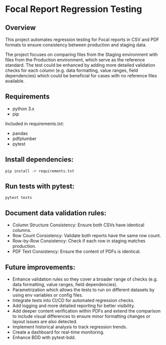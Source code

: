 # Focal Report Regression Testing

## Overview
This project automates regression testing for Focal reports in CSV and PDF formats to ensure consistency between production and staging data.

The project focuses on comparing files from the Staging environment with files from the Production environment, which serve as the reference standard. The test could be enhanced by adding more detailed validation checks for each column (e.g. data formatting, value ranges, field dependencies) which could be beneficial for cases with no reference files available.

## Requirements
- python 3.x
- pip

Included in requirements.txt:
- pandas 
- pdfplumber
- pytest

## Install dependencies:
    pip install -r requirements.txt

## Run tests with pytest:
    pytest tests

## Document data validation rules:
- Column Structure Consistency: Ensure both CSVs have identical columns.
- Row Count Consistency: Validate both reports have the same row count.
- Row-by-Row Consistency: Check if each row in staging matches production.
- PDF Text Consistency: Ensure the content of PDFs is identical.

## Future improvements:
- Enhance validation rules so they cover a broader range of checks (e.g. data formatting, value ranges, field dependencies).
- Parametrization which allows the tests to run on different datasets by using env variables or config files.
- Integrate tests into CI/CD for automated regression checks.
- Add logging and more detailed reporting for better visibility.
- Add deeper content verification within PDFs and extend the comparison to include visual differences to ensure minor formatting changes or layout issues are also detected.
- Implement historical analysis to track regression trends.
- Create a dashboard for real-time monitoring.
- Enhance BDD with pytest-bdd.
